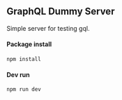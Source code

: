 ﻿## GraphQL Dummy Server
Simple server for testing gql.

#### Package install
```
npm install
```

#### Dev run
```
npm run dev
```
